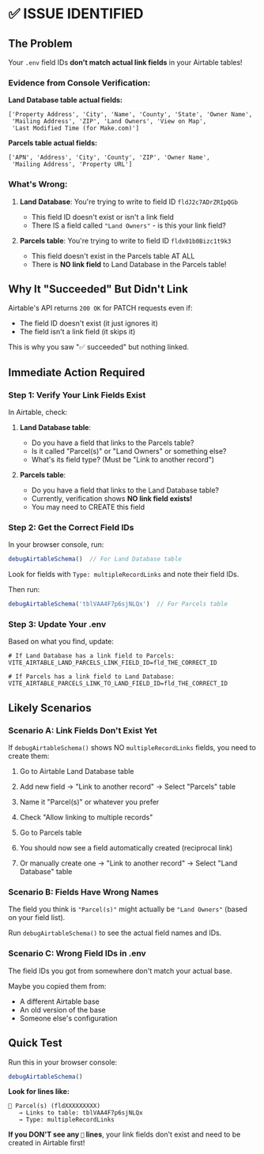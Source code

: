 # ✅ ISSUE IDENTIFIED

## The Problem

Your `.env` field IDs **don't match actual link fields** in your Airtable tables!

### Evidence from Console Verification:

**Land Database table actual fields:**
```
['Property Address', 'City', 'Name', 'County', 'State', 'Owner Name',
 'Mailing Address', 'ZIP', 'Land Owners', 'View on Map',
 'Last Modified Time (for Make.com)']
```

**Parcels table actual fields:**
```
['APN', 'Address', 'City', 'County', 'ZIP', 'Owner Name',
 'Mailing Address', 'Property URL']
```

### What's Wrong:

1. **Land Database**: You're trying to write to field ID `fldJ2c7ADrZRIpQGb`
   - This field ID doesn't exist or isn't a link field
   - There IS a field called `"Land Owners"` - is this your link field?

2. **Parcels table**: You're trying to write to field ID `fldx01b0Bizc1t9k3`
   - This field doesn't exist in the Parcels table AT ALL
   - There is **NO link field** to Land Database in the Parcels table!

## Why It "Succeeded" But Didn't Link

Airtable's API returns `200 OK` for PATCH requests even if:
- The field ID doesn't exist (it just ignores it)
- The field isn't a link field (it skips it)

This is why you saw "✅ succeeded" but nothing linked.

## Immediate Action Required

### Step 1: Verify Your Link Fields Exist

In Airtable, check:

1. **Land Database table**:
   - Do you have a field that links to the Parcels table?
   - Is it called "Parcel(s)" or "Land Owners" or something else?
   - What's its field type? (Must be "Link to another record")

2. **Parcels table**:
   - Do you have a field that links to the Land Database table?
   - Currently, verification shows **NO link field exists!**
   - You may need to CREATE this field

### Step 2: Get the Correct Field IDs

In your browser console, run:
```javascript
debugAirtableSchema()  // For Land Database table
```

Look for fields with `Type: multipleRecordLinks` and note their field IDs.

Then run:
```javascript
debugAirtableSchema('tblVAA4F7p6sjNLQx')  // For Parcels table
```

### Step 3: Update Your .env

Based on what you find, update:

```env
# If Land Database has a link field to Parcels:
VITE_AIRTABLE_LAND_PARCELS_LINK_FIELD_ID=fld_THE_CORRECT_ID

# If Parcels has a link field to Land Database:
VITE_AIRTABLE_PARCELS_LINK_TO_LAND_FIELD_ID=fld_THE_CORRECT_ID
```

## Likely Scenarios

### Scenario A: Link Fields Don't Exist Yet
If `debugAirtableSchema()` shows NO `multipleRecordLinks` fields, you need to create them:

1. Go to Airtable Land Database table
2. Add new field → "Link to another record" → Select "Parcels" table
3. Name it "Parcel(s)" or whatever you prefer
4. Check "Allow linking to multiple records"

5. Go to Parcels table
6. You should now see a field automatically created (reciprocal link)
7. Or manually create one → "Link to another record" → Select "Land Database" table

### Scenario B: Fields Have Wrong Names
The field you think is `"Parcel(s)"` might actually be `"Land Owners"` (based on your field list).

Run `debugAirtableSchema()` to see the actual field names and IDs.

### Scenario C: Wrong Field IDs in .env
The field IDs you got from somewhere don't match your actual base.

Maybe you copied them from:
- A different Airtable base
- An old version of the base
- Someone else's configuration

## Quick Test

Run this in your browser console:
```javascript
debugAirtableSchema()
```

**Look for lines like:**
```
🔗 Parcel(s) (fldXXXXXXXXX)
   → Links to table: tblVAA4F7p6sjNLQx
   → Type: multipleRecordLinks
```

**If you DON'T see any `🔗` lines**, your link fields don't exist and need to be created in Airtable first!
